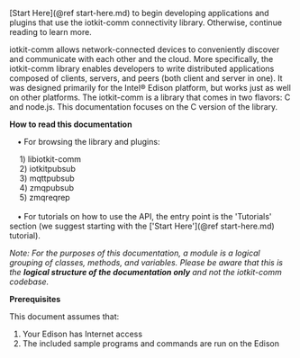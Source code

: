 
[Start Here](@ref start-here.md) to begin developing applications and plugins that use the iotkit-comm connectivity library. Otherwise, continue
reading to learn more.

iotkit-comm allows network-connected devices to conveniently discover and communicate with each other and the cloud. More specifically,
the iotkit-comm library enables developers to write distributed applications composed of clients, servers, and peers (both client and
server in one). It was designed primarily for the Intel® Edison platform, but works just as well on other platforms. The iotkit-comm
is a library that comes in two flavors: C and node.js. This documentation focuses on the C version of the library.

<B> How to read this documentation </B>

&ensp;&ensp;&bull;  For browsing the library and plugins:<BR>

&ensp;&ensp;    1) libiotkit-comm<BR>
&ensp;&ensp;    2) iotkitpubsub<BR>
&ensp;&ensp;    3) mqttpubsub<BR>
&ensp;&ensp;    4) zmqpubsub<BR>
&ensp;&ensp;    5) zmqreqrep<BR><BR>
&ensp;&ensp;&bull;  For tutorials on how to use the API, the entry point is the 'Tutorials' section (we suggest starting with the ['Start Here'](@ref start-here.md) tutorial).<BR>

<I>Note: For the purposes of this documentation, a module is a logical grouping of classes, methods, and variables. Please be aware
that this is the <B> logical structure of the documentation only</B> and not the iotkit-comm codebase.</I>

<B> Prerequisites </B> <BR>

This document assumes that: <BR>

1. Your Edison has Internet access <BR>
2. The included sample programs and commands are run on the Edison <BR>